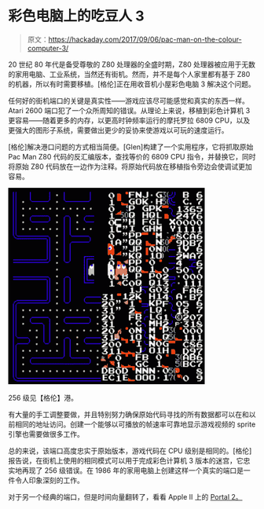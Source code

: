 # 彩色电脑上的吃豆人 3

> 原文：<https://hackaday.com/2017/09/06/pac-man-on-the-colour-computer-3/>

20 世纪 80 年代是备受尊敬的 Z80 处理器的全盛时期，Z80 处理器被应用于无数的家用电脑、工业系统，当然还有街机。然而，并不是每个人家里都有基于 Z80 的机器，所以有时需要移植。[格伦]正在用收音机小屋彩色电脑 3 解决这个问题。

任何好的街机端口的关键是真实性——游戏应该尽可能感觉和真实的东西一样。Atari 2600 端口犯了一个众所周知的错误。从理论上来说，移植到彩色计算机 3 更容易——随着更多的内存，以更高时钟频率运行的摩托罗拉 6809 CPU，以及更强大的图形子系统，需要做出更少的妥协来使游戏以可玩的速度运行。

[格伦]解决港口问题的方式相当简便。[Glen]构建了一个实用程序，它将抓取原始 Pac Man Z80 代码的反汇编版本，查找等价的 6809 CPU 指令，并替换它，同时将原始 Z80 代码放在一边作为注释。将原始代码放在移植指令旁边会使调试更加容易。

![](img/b9519d06950e6158704a4ee19156105f.png)

256 级见【格伦】港。

有大量的手工调整要做，并且特别努力确保原始代码寻找的所有数据都可以在和以前相同的地址访问。创建一个能够以可播放的帧速率可靠地显示游戏视频的 sprite 引擎也需要做很多工作。

总的来说，该端口高度忠实于原始版本，游戏代码在 CPU 级别是相同的。[格伦]报告说，在街机上使用的相同模式可以用于完成彩色计算机 3 版本的迷宫，它忠实地再现了 256 级错误。在 1986 年的家用电脑上创建这样一个真实的端口是一件令人印象深刻的工作。

对于另一个经典的端口，但是时间向量翻转了，看看 Apple II 上的 [Portal 2。](https://hackaday.com/2017/01/12/portal-ported-to-the-apple-ii/)